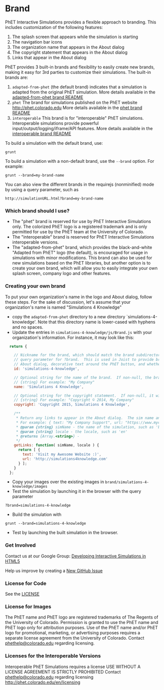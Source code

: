 # Brand

PhET Interactive Simulations provides a flexible approach to branding.  This includes customization of the following 
features:

1. The splash screen that appears while the simulation is starting
2. The navigation bar icons
3. The organization name that appears in the About dialog
4. The copyright statement that appears in the About dialog
5. Links that appear in the About dialog

PhET provides 3 built-in brands and flexibility to easily create new brands, making it easy for 3rd parties to
customize their simulations.  The built-in brands are:

1. `adapted-from-phet` (the default brand) indicates that a simulation is adapted from the original PhET simulation.  More details available in the [adapted-from-phet brand README](adapted-from-phet/README.md)
2. `phet` The brand for simulations published on the PhET website http://phet.colorado.edu More details available in the [phet brand README](phet/README.md)
3. `interoperable` This brand is for "interoperable" PhET simulations. Interoperable simulations provide powerful input/output/logging/iframe/API features. More details available in the [interoperable brand README](interoperable/README.md)

To build a simulation with the default brand, use:
```
grunt
```

To build a simulation with a non-default brand, use the `--brand` option. For example:
```
grunt --brand=my-brand-name
```

You can also view the different brands in the requirejs (nonminified) mode by using a query parameter, such as
```
http://simulationURL.html?brand=my-brand-name
```

### Which brand should I use?
* The "phet" brand is reserved for use by PhET Interactive Simulations only.  The colorized PhET logo is a registered trademark and is only permitted for use by the PhET team at the University of Colorado.
* The "interoperable" brand is reserved for PhET Interactive Simulations interoperable versions.
* The "adapted-from-phet" brand, which provides the black-and-white "Adapted from PhET" logo (the default), is encouraged for usage in simulations with minor modifications. This brand can also be used for new simulations based on the PhET libraries, but another option is to create your own brand, which will allow you to easily integrate your own splash screen, company logo and other features.

### Creating your own brand
To put your own organization's name in the logo and About dialog, follow these steps.  For the sake of discussion, let's assume that your organization's name is named "Simulations 4 Knowledge"

* copy the `adapted-from-phet` directory to a new directory `simulations-4-knowledge'.  Note that this directory name is lower-cased with hyphens and no spaces.
* Update the entries in `simulations-4-knowledge/js/Brand.js` with your organization's information. For instance, it may look like this:
```js
  return {

    // Nickname for the brand, which should match the brand subdirectory name, grunt option for --brand as well as the
    // query parameter for ?brand.  This is used in Joist to provide brand-specific logic, such as what to show in the 
    // About dialog, decorative text around the PhET button, and whether to check for updates.
    id: 'simulations-4-knowledge',

    // Optional string for the name of the brand.  If non-null, the brand name will appear in the top of the About dialog
    // {string} For example: "My Company"
    name: 'Simulations 4 Knowledge',

    // Optional string for the copyright statement.  If non-null, it will appear in the About dialog
    // {string} For example: "Copyright © 2014, My Company"
    copyright: 'Copyright 2015, Simulations 4 Knowledge',

    /**
     * Return any links to appear in the About dialog.  The sim name and locale can be used for customization if desired.
     * For example: { text: "My Company Support", url: "https://www.mycompany.com/support" }
     * @param {string} simName - the name of the simulation, such as 'bending-light'
     * @param {string} locale - the locale, such as 'en'
     * @returns {Array.<string>} -
     */
    getLinks: function( simName, locale ) {
      return [ {
        text: 'Visit my Awesome Website :)',
        url: 'http://simulations4knowledge.com'
      } ];
    }
  };
```
* Copy your images over the existing images in `brand/simulations-4-knowledge/images`
* Test the simulation by launching it in the browser with the query parameter
```
?brand=simulations-4-knowledge
```
* Build the simulation with
```
grunt --brand=simulations-4-knowledge
```
* Test by launching the built simulation in the browser.

### Get Involved

Contact us at our Google Group: <a href="http://groups.google.com/forum/#!forum/developing-interactive-simulations-in-html5" target="_blank">Developing Interactive Simulations in HTML5</a>

Help us improve by creating a <a href="http://github.com/phetsims/acid-base-solutions/issues/new" target="_blank">New GitHub Issue</a>

### License for Code
See the <a href="https://github.com/phetsims/acid-base-solutions/blob/master/LICENSE" target="_blank">LICENSE</a>

### License for Images
The PhET name and PhET logo are registered trademarks of The Regents of the
University of Colorado. Permission is granted to use the PhET name and PhET logo
only for attribution purposes. Use of the PhET name and/or PhET logo for promotional,
marketing, or advertising purposes requires a separate license agreement from the
University of Colorado. Contact phethelp@colorado.edu regarding licensing.

### Licenses for the Interoperable Versions
Interoperable PhET Simulations requires a license
USE WITHOUT A LICENSE AGREEMENT IS STRICTLY PROHIBITED
Contact phethelp@colorado.edu regarding licensing
http://phet.colorado.edu/en/licensing
